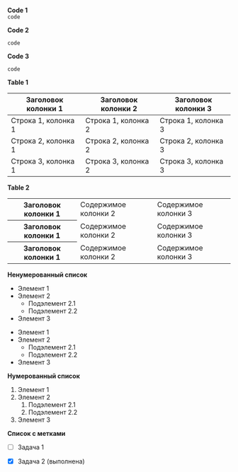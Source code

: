 **Code 1**  
`code`

**Code 2**
```
code
```

**Code 3**

    code

**Table 1**

| Заголовок колонки 1 | Заголовок колонки 2 | Заголовок колонки 3 |
|---------------------|---------------------|---------------------|
| Строка 1, колонка 1 | Строка 1, колонка 2 | Строка 1, колонка 3 |
| Строка 2, колонка 1 | Строка 2, колонка 2 | Строка 2, колонка 3 |
| Строка 3, колонка 1 | Строка 3, колонка 2 | Строка 3, колонка 3 |

**Table 2**
<table>
  <tr>
    <th>Заголовок колонки 1</th>
    <td>Содержимое колонки 2</td>
    <td>Содержимое колонки 3</td>
  </tr>
  <tr>
    <th>Заголовок колонки 1</th>
    <td>Содержимое колонки 2</td>
    <td>Содержимое колонки 3</td>
  </tr>
  <tr>
    <th>Заголовок колонки 1</th>
    <td>Содержимое колонки 2</td>
    <td>Содержимое колонки 3</td>
  </tr>
</table>

**Ненумерованный список**
- Элемент 1
- Элемент 2
    - Подэлемент 2.1
    - Подэлемент 2.2
- Элемент 3

* Элемент 1
* Элемент 2
    * Подэлемент 2.1
    * Подэлемент 2.2
* Элемент 3

**Нумерованный список**
1. Элемент 1
2. Элемент 2
    1. Подэлемент 2.1
    2. Подэлемент 2.2
3. Элемент 3

**Список с метками**
- [ ] Задача 1
- [x] Задача 2 (выполнена)

